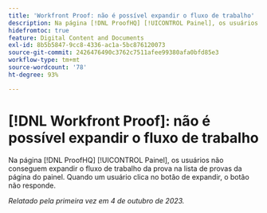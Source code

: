 ```yaml
---
title: 'Workfront Proof: não é possível expandir o fluxo de trabalho'
description: Na página [!DNL ProofHQ] [!UICONTROL Painel], os usuários não conseguem expandir o fluxo de trabalho da prova na lista de provas da página do painel. Quando um usuário clica no botão de expandir, o botão não responde.
hidefromtoc: true
feature: Digital Content and Documents
exl-id: 8b5b5847-9cc8-4336-ac1a-5bc876120073
source-git-commit: 2426476490c3762c7511afee99380afa0bfd85e3
workflow-type: tm+mt
source-wordcount: '78'
ht-degree: 93%

---
```


# [!DNL Workfront Proof]: não é possível expandir o fluxo de trabalho

<!--Won't fix, live until Proof deprecated-->

Na página [!DNL ProofHQ] [!UICONTROL Painel], os usuários não conseguem expandir o fluxo de trabalho da prova na lista de provas da página do painel. Quando um usuário clica no botão de expandir, o botão não responde.

_Relatado pela primeira vez em 4 de outubro de 2023._

